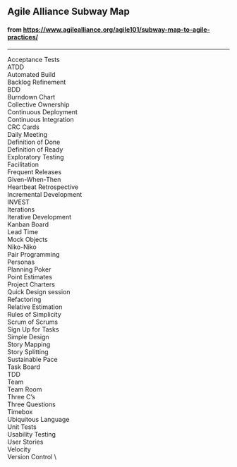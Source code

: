 ## Agile Alliance Subway Map
#### from https://www.agilealliance.org/agile101/subway-map-to-agile-practices/
--- 
Acceptance Tests \
ATDD \
Automated Build \
Backlog Refinement \
BDD \
Burndown Chart \
Collective Ownership \
Continuous Deployment \
Continuous Integration \
CRC Cards \
Daily Meeting \
Definition of Done \
Definition of Ready \
Exploratory Testing \
Facilitation \
Frequent Releases \
Given-When-Then \
Heartbeat Retrospective \
Incremental Development \
INVEST \
Iterations \
Iterative Development \
Kanban Board \
Lead Time \
Mock Objects \
Niko-Niko \
Pair Programming \
Personas \
Planning Poker \
Point Estimates \
Project Charters \
Quick Design session \
Refactoring \
Relative Estimation \
Rules of Simplicity \
Scrum of Scrums \
Sign Up for Tasks \
Simple Design \
Story Mapping \
Story Splitting \
Sustainable Pace \
Task Board \
TDD \
Team \
Team Room \
Three C’s \
Three Questions \
Timebox \
Ubiquitous Language \
Unit Tests \
Usability Testing \
User Stories \
Velocity \
Version Control \
